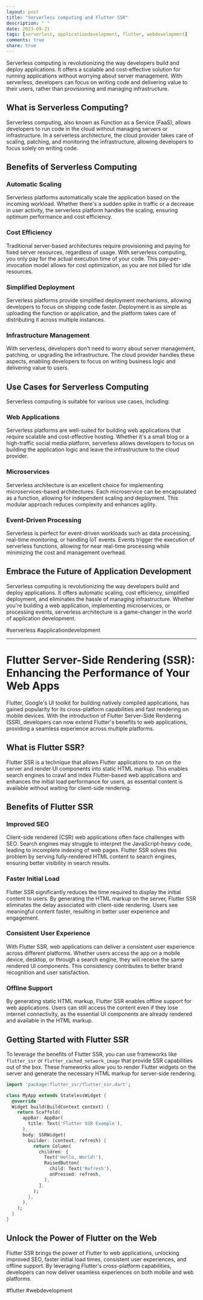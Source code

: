 ```yaml
---
layout: post
title: "Serverless computing and Flutter SSR"
description: " "
date: 2023-09-21
tags: [serverless, applicationdevelopment, flutter, webdevelopment]
comments: true
share: true
---
```


Serverless computing is revolutionizing the way developers build and deploy applications. It offers a scalable and cost-effective solution for running applications without worrying about server management. With serverless, developers can focus on writing code and delivering value to their users, rather than provisioning and managing infrastructure.

## What is Serverless Computing?

Serverless computing, also known as Function as a Service (FaaS), allows developers to run code in the cloud without managing servers or infrastructure. In a serverless architecture, the cloud provider takes care of scaling, patching, and monitoring the infrastructure, allowing developers to focus solely on writing code.

## Benefits of Serverless Computing

### Automatic Scaling

Serverless platforms automatically scale the application based on the incoming workload. Whether there's a sudden spike in traffic or a decrease in user activity, the serverless platform handles the scaling, ensuring optimum performance and cost efficiency.

### Cost Efficiency

Traditional server-based architectures require provisioning and paying for fixed server resources, regardless of usage. With serverless computing, you only pay for the actual execution time of your code. This pay-per-invocation model allows for cost optimization, as you are not billed for idle resources.

### Simplified Deployment

Serverless platforms provide simplified deployment mechanisms, allowing developers to focus on shipping code faster. Deployment is as simple as uploading the function or application, and the platform takes care of distributing it across multiple instances.

### Infrastructure Management

With serverless, developers don't need to worry about server management, patching, or upgrading the infrastructure. The cloud provider handles these aspects, enabling developers to focus on writing business logic and delivering value to users.

## Use Cases for Serverless Computing

Serverless computing is suitable for various use cases, including:

### Web Applications

Serverless platforms are well-suited for building web applications that require scalable and cost-effective hosting. Whether it's a small blog or a high-traffic social media platform, serverless allows developers to focus on building the application logic and leave the infrastructure to the cloud provider.

### Microservices

Serverless architecture is an excellent choice for implementing microservices-based architectures. Each microservice can be encapsulated as a function, allowing for independent scaling and deployment. This modular approach reduces complexity and enhances agility.

### Event-Driven Processing

Serverless is perfect for event-driven workloads such as data processing, real-time monitoring, or handling IoT events. Events trigger the execution of serverless functions, allowing for near real-time processing while minimizing the cost and management overhead.

## Embrace the Future of Application Development

Serverless computing is revolutionizing the way developers build and deploy applications. It offers automatic scaling, cost efficiency, simplified deployment, and eliminates the hassle of managing infrastructure. Whether you're building a web application, implementing microservices, or processing events, serverless architecture is a game-changer in the world of application development.

\#serverless \#applicationdevelopment

---

# Flutter Server-Side Rendering (SSR): Enhancing the Performance of Your Web Apps

Flutter, Google's UI toolkit for building natively compiled applications, has gained popularity for its cross-platform capabilities and fast rendering on mobile devices. With the introduction of Flutter Server-Side Rendering (SSR), developers can now extend Flutter's benefits to web applications, providing a seamless experience across multiple platforms.

## What is Flutter SSR?

Flutter SSR is a technique that allows Flutter applications to run on the server and render UI components into static HTML markup. This enables search engines to crawl and index Flutter-based web applications and enhances the initial load performance for users, as essential content is available without waiting for client-side rendering.

## Benefits of Flutter SSR

### Improved SEO

Client-side rendered (CSR) web applications often face challenges with SEO. Search engines may struggle to interpret the JavaScript-heavy code, leading to incomplete indexing of web pages. Flutter SSR solves this problem by serving fully-rendered HTML content to search engines, ensuring better visibility in search results.

### Faster Initial Load

Flutter SSR significantly reduces the time required to display the initial content to users. By generating the HTML markup on the server, Flutter SSR eliminates the delay associated with client-side rendering. Users see meaningful content faster, resulting in better user experience and engagement.

### Consistent User Experience

With Flutter SSR, web applications can deliver a consistent user experience across different platforms. Whether users access the app on a mobile device, desktop, or through a search engine, they will receive the same rendered UI components. This consistency contributes to better brand recognition and user satisfaction.

### Offline Support

By generating static HTML markup, Flutter SSR enables offline support for web applications. Users can still access the content even if they lose internet connectivity, as the essential UI components are already rendered and available in the HTML markup.

## Getting Started with Flutter SSR

To leverage the benefits of Flutter SSR, you can use frameworks like `flutter_ssr` or `flutter_cached_network_image` that provide SSR capabilities out of the box. These frameworks allow you to render Flutter widgets on the server and generate the necessary HTML markup for server-side rendering.

```dart
import 'package:flutter_ssr/flutter_ssr.dart';

class MyApp extends StatelessWidget {
  @override
  Widget build(BuildContext context) {
    return Scaffold(
      appBar: AppBar(
        title: Text('Flutter SSR Example'),
      ),
      body: SSRWidget(
        builder: (context, refresh) {
          return Column(
            children: [
              Text('Hello, World!'),
              RaisedButton(
                child: Text('Refresh'),
                onPressed: refresh,
              ),
            ],
          );
        },
      ),
    );
  }
}
```

## Unlock the Power of Flutter on the Web

Flutter SSR brings the power of Flutter to web applications, unlocking improved SEO, faster initial load times, consistent user experiences, and offline support. By leveraging Flutter's cross-platform capabilities, developers can now deliver seamless experiences on both mobile and web platforms.

\#flutter \#webdevelopment